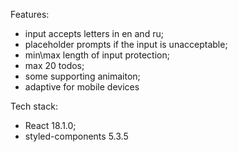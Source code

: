 Features:

- input accepts letters in en and ru;
- placeholder prompts if the input is unacceptable;
- min\max length of input protection;
- max 20 todos;
- some supporting animaiton;
- adaptive for mobile devices

Tech stack:

- React 18.1.0;
- styled-components 5.3.5
